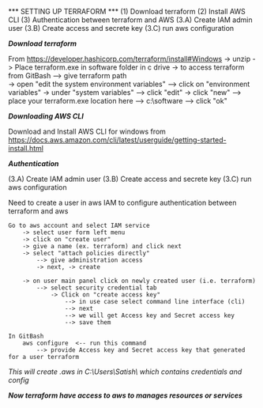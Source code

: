 *** SETTING UP TERRAFORM ***
(1) Download terraform
(2) Install AWS CLI
(3) Authentication between terraform and AWS
    (3.A) Create IAM admin user
    (3.B) Create access and secrete key
    (3.C) run aws configuration 

***Download terraform***

From https://developer.hashicorp.com/terraform/install#Windows
    -> unzip
    -> Place terraform.exe in software folder in c drive 
    -> to access terraform from GitBash
        --> give terraform path  
            -> open "edit the system environment variables"
                --> click on "environment variables"
                    -> under "system variables"
                        --> click "edit"
                            -> click "new"
                                --> place your terraform.exe location here
                                --> c:\software
                                --> click "ok"

***Downloading AWS CLI***

Download and Install AWS CLI for windows from https://docs.aws.amazon.com/cli/latest/userguide/getting-started-install.html

***Authentication***

(3.A) Create IAM admin user
(3.B) Create access and secrete key
(3.C) run aws configuration 

Need to create a user in aws IAM to configure authentication between terraform and aws 

    Go to aws account and select IAM service
        -> select user form left menu
        -> click on "create user"
        -> give a name (ex. terraform) and click next
        -> select "attach policies directly"
            --> give administration access 
            -> next, -> create 

        -> on user main panel click on newly created user (i.e. terraform)
            --> select security credential tab  
                -> Click on "create access key"
                    --> in use case select command line interface (cli)
                    --> next
                    --> we will get Access key and Secret access key
                    --> save them    

    In GitBash
        aws configure  <-- run this command
            --> provide Access key and Secret access key that generated for a user terraform

*This will create .aws in C:\Users\Satish\ which contains credentials and config*

***Now terraform have access to aws to manages resources or services***
